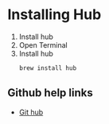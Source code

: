 # Installing Hub

1. Install hub
2. Open Terminal
3. Install hub
    ```bash
    brew install hub
    ```
## Github help links

* [Git hub](https://github.com/github/hub)
